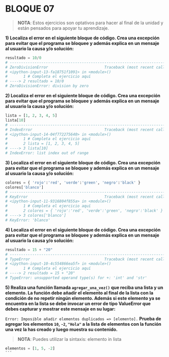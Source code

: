 # BLOQUE 07

> **NOTA**: Estos ejercicios son optativos para hacer al final de la unidad y están pensados para apoyar tu aprendizaje.

**1) Localiza el error en el siguiente bloque de código. Crea una excepción para evitar que el programa se bloquee y además explica en un mensaje al usuario la causa y/o solución:**

```python
resultado = 10/0
# ---------------------------------------------------------------------------
# ZeroDivisionError                         Traceback (most recent call last)
# <ipython-input-13-fa18751f1091> in <module>()
#       1 # Completa el ejercicio aquí
# ----> 2 resultado = 10/0
# ZeroDivisionError: division by zero
```

**2) Localiza el error en el siguiente bloque de código. Crea una excepción para evitar que el programa se bloquee y además explica en un mensaje al usuario la causa y/o solución:**

```python
lista = [1, 2, 3, 4, 5]
lista[10]
# ---------------------------------------------------------------------------
# IndexError                                Traceback (most recent call last)
# <ipython-input-14-04f772275640> in <module>()
#       1 # Completa el ejercicio aquí
#       2 lista = [1, 2, 3, 4, 5]
# ----> 3 lista[10]
# IndexError: list index out of range
```

**3) Localiza el error en el siguiente bloque de código. Crea una excepción para evitar que el programa se bloquee y además explica en un mensaje al usuario la causa y/o solución:**

```python
colores = { 'rojo':'red', 'verde':'green', 'negro':'black' } 
colores['blanco']
# ---------------------------------------------------------------------------
# KeyError                                  Traceback (most recent call last)
# <ipython-input-11-9316804f855a> in <module>()
#       1 # Completa el ejercicio aquí
#       2 colores = { 'rojo':'red', 'verde':'green', 'negro':'black' }
# ----> 3 colores['blanco']
# KeyError: 'blanco'
```

**4) Localiza el error en el siguiente bloque de código. Crea una excepción para evitar que el programa se bloquee y además explica en un mensaje al usuario la causa y/o solución:**

```python
resultado = 15 + "20"
# ---------------------------------------------------------------------------
# TypeError                                 Traceback (most recent call last)
# <ipython-input-10-4c554866ea5f> in <module>()
#       1 # Completa el ejercicio aquí
# ----> 2 resultado = 15 + "20"
# TypeError: unsupported operand type(s) for +: 'int' and 'str'
```

**5) Realiza una función llamada `agregar_una_vez()` que reciba una lista y un elemento. La función debe añadir el elemento al final de la lista con la condición de no repetir ningún elemento. Además si este elemento ya se encuentra en la lista se debe invocar un error de tipo ValueError que debes capturar y mostrar este mensaje en su lugar:**

`Error: Imposible añadir elementos duplicados => [elemento].`
**Prueba de agregar los elementos `10`, `-2`, `"Hola"` a la lista de elementos con la función una vez la has creado y luego muestra su contenido.**

> **NOTA**: Puedes utilizar la sintaxis: elemento in lista

```python
elementos = [1, 5, -2]
​```